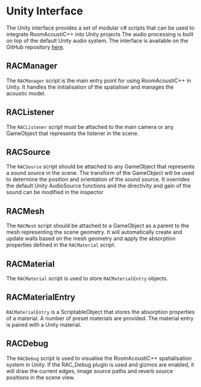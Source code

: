 # Unity Interface

The Unity interface provides a set of modular c# scripts that can be used to integrate RoomAcoustiC++ into Unity projects
The audio processing is built on top of the default Unity audio system.
The interface is available on the GitHub repository [here](https://github.com/jmannall/RoomAcoustiCpp-Unity).

## RACManager
The `RACManager` script is the main entry point for using RoomAcoustiC++ in Unity.
It handles the initialisation of the spatialiser and manages the acoustic model.

## RACListener
The `RACListener` script must be attached to the main camera or any GameObject that represents the listener in the scene.

## RACSource
The `RACSource` script should be attached to any GameObject that represents a sound source in the scene.
The transform of the GameObject will be used to determine the position and orientation of the sound source.
It overrides the default Unity AudioSource functions and the directivity and gain of the sound can be modified in the inspector

## RACMesh
The `RACMesh` script should be attached to a GameObject as a parent to the mesh representing the scene geometry.
It will automatically create and update walls based on the mesh geometry and apply the absorption properties defined in the `RACMaterial` script.

## RACMaterial
The `RACMaterial` script is used to store `RACMaterialEntry` objects.

## RACMaterialEntry
`RACMaterialEntry` is a ScriptableObject that stores the absorption properties of a material.
A number of preset materials are provided.
The material entry is paired with a Unity material.

## RACDebug
The `RACDebug` script is used to visualise the RoomAcoustiC++ spatialisation system in Unity.
If the RAC_Debug plugin is used and gizmos are enabled, it will draw the current edges, image source paths and reverb source positions in the scene view.